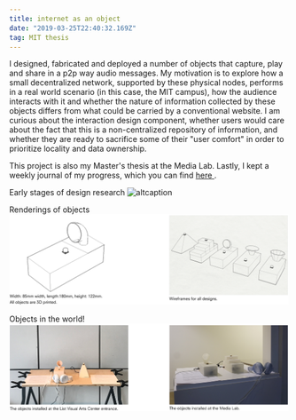 ```yaml
---
title: internet as an object
date: "2019-03-25T22:40:32.169Z"
tag: MIT thesis
---
```


I designed, fabricated and deployed a number of objects that capture, play and share in a p2p way audio messages. My motivation is to explore how a small decentralized network, supported by these physical nodes, performs in a real world scenario (in this case, the MIT campus), how the audience interacts with it and whether the nature of information collected by these objects differs from what could be carried by a conventional website. I am curious about the interaction design component, whether users would care about the fact that this is a non-centralized repository of information, and whether they are ready to sacrifice some of their "user comfort" in order to prioritize locality and data ownership.

This project is also my Master's thesis at the Media Lab. Lastly, I kept a weekly journal of my progress, which you can find <a href="https://there.am/pwr01-internet-as-an-object/" target="_blank"> here </a>.

<span class="caption">Early stages of design research</span>
![altcaption](grid.gif)

<span class="caption">Renderings of objects</span>
![altcaption](portfolio3.png)

<span class="caption">Objects in the world!</span>
![altcaption](portfolio4.png)
